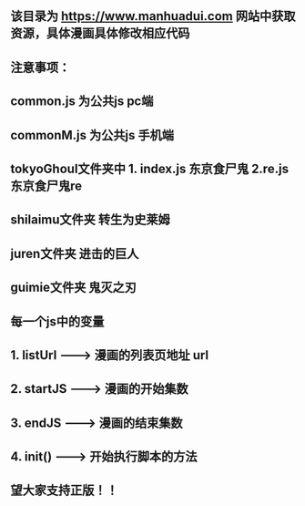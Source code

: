 ## 该目录为 https://www.manhuadui.com 网站中获取资源，具体漫画具体修改相应代码

## 注意事项：
## common.js          为公共js  pc端
## commonM.js         为公共js  手机端
## tokyoGhoul文件夹中  1. index.js 东京食尸鬼 2.re.js 东京食尸鬼re
## shilaimu文件夹      转生为史莱姆
## juren文件夹         进击的巨人
## guimie文件夹        鬼灭之刃


## 每一个js中的变量
## 1. listUrl  --->  漫画的列表页地址 url
## 2. startJS  --->  漫画的开始集数
## 3. endJS    --->  漫画的结束集数
## 4. init()   --->  开始执行脚本的方法

## 望大家支持正版！！
